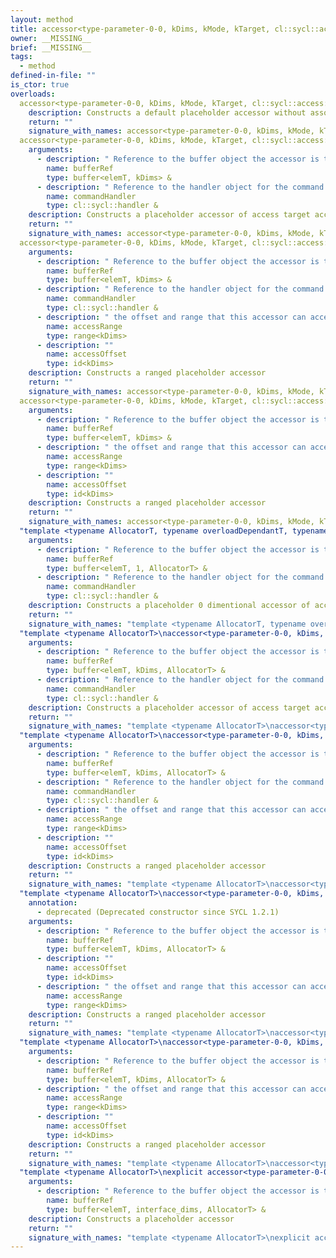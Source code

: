 ```yaml
---
layout: method
title: accessor<type-parameter-0-0, kDims, kMode, kTarget, cl::sycl::access::placeholder::true_t>
owner: __MISSING__
brief: __MISSING__
tags:
  - method
defined-in-file: ""
is_ctor: true
overloads:
  accessor<type-parameter-0-0, kDims, kMode, kTarget, cl::sycl::access::placeholder::true_t>():
    description: Constructs a default placeholder accessor without associated storage.
    return: ""
    signature_with_names: accessor<type-parameter-0-0, kDims, kMode, kTarget, cl::sycl::access::placeholder::true_t>()
  accessor<type-parameter-0-0, kDims, kMode, kTarget, cl::sycl::access::placeholder::true_t>(buffer<elemT, kDims> &, cl::sycl::handler &):
    arguments:
      - description: " Reference to the buffer object the accessor is to access"
        name: bufferRef
        type: buffer<elemT, kDims> &
      - description: " Reference to the handler object for the command group"
        name: commandHandler
        type: cl::sycl::handler &
    description: Constructs a placeholder accessor of access target access::target::global_buffer or access::target::constant_buffer by taking a buffer object and a handler and initialises the base_accessor with the buffer, the handler, the access target, the access mode and the element size.
    return: ""
    signature_with_names: accessor<type-parameter-0-0, kDims, kMode, kTarget, cl::sycl::access::placeholder::true_t>(buffer<elemT, kDims> & bufferRef, cl::sycl::handler & commandHandler)
  accessor<type-parameter-0-0, kDims, kMode, kTarget, cl::sycl::access::placeholder::true_t>(buffer<elemT, kDims> &, cl::sycl::handler &, range<kDims>, id<kDims>):
    arguments:
      - description: " Reference to the buffer object the accessor is to access"
        name: bufferRef
        type: buffer<elemT, kDims> &
      - description: " Reference to the handler object for the command group"
        name: commandHandler
        type: cl::sycl::handler &
      - description: " the offset and range that this accessor can access."
        name: accessRange
        type: range<kDims>
      - description: ""
        name: accessOffset
        type: id<kDims>
    description: Constructs a ranged placeholder accessor
    return: ""
    signature_with_names: accessor<type-parameter-0-0, kDims, kMode, kTarget, cl::sycl::access::placeholder::true_t>(buffer<elemT, kDims> & bufferRef, cl::sycl::handler & commandHandler, range<kDims> accessRange, id<kDims> accessOffset)
  accessor<type-parameter-0-0, kDims, kMode, kTarget, cl::sycl::access::placeholder::true_t>(buffer<elemT, kDims> &, range<kDims>, id<kDims>):
    arguments:
      - description: " Reference to the buffer object the accessor is to access"
        name: bufferRef
        type: buffer<elemT, kDims> &
      - description: " the offset and range that this accessor can access."
        name: accessRange
        type: range<kDims>
      - description: ""
        name: accessOffset
        type: id<kDims>
    description: Constructs a ranged placeholder accessor
    return: ""
    signature_with_names: accessor<type-parameter-0-0, kDims, kMode, kTarget, cl::sycl::access::placeholder::true_t>(buffer<elemT, kDims> & bufferRef, range<kDims> accessRange, id<kDims> accessOffset)
  "template <typename AllocatorT, typename overloadDependantT, typename >\naccessor<type-parameter-0-0, kDims, kMode, kTarget, cl::sycl::access::placeholder::true_t>(buffer<elemT, 1, AllocatorT> &, cl::sycl::handler &)":
    arguments:
      - description: " Reference to the buffer object the accessor is to access"
        name: bufferRef
        type: buffer<elemT, 1, AllocatorT> &
      - description: " Reference to the handler object for the command group"
        name: commandHandler
        type: cl::sycl::handler &
    description: Constructs a placeholder 0 dimentional accessor of access target access::target::global_buffer or access::target::constant_buffer by taking a buffer object and a handler and initialises the base_accessor with the buffer, the handler, the access target, the access mode and the element size.
    return: ""
    signature_with_names: "template <typename AllocatorT, typename overloadDependantT, typename >\naccessor<type-parameter-0-0, kDims, kMode, kTarget, cl::sycl::access::placeholder::true_t>(buffer<elemT, 1, AllocatorT> & bufferRef, cl::sycl::handler & commandHandler)"
  "template <typename AllocatorT>\naccessor<type-parameter-0-0, kDims, kMode, kTarget, cl::sycl::access::placeholder::true_t>(buffer<elemT, kDims, AllocatorT> &, cl::sycl::handler &)":
    arguments:
      - description: " Reference to the buffer object the accessor is to access"
        name: bufferRef
        type: buffer<elemT, kDims, AllocatorT> &
      - description: " Reference to the handler object for the command group"
        name: commandHandler
        type: cl::sycl::handler &
    description: Constructs a placeholder accessor of access target access::target::global_buffer or access::target::constant_buffer by taking a buffer object and a handler and initialises the base_accessor with the buffer, the handler, the access target, the access mode and the element size.
    return: ""
    signature_with_names: "template <typename AllocatorT>\naccessor<type-parameter-0-0, kDims, kMode, kTarget, cl::sycl::access::placeholder::true_t>(buffer<elemT, kDims, AllocatorT> & bufferRef, cl::sycl::handler & commandHandler)"
  "template <typename AllocatorT>\naccessor<type-parameter-0-0, kDims, kMode, kTarget, cl::sycl::access::placeholder::true_t>(buffer<elemT, kDims, AllocatorT> &, cl::sycl::handler &, range<kDims>, id<kDims>)":
    arguments:
      - description: " Reference to the buffer object the accessor is to access"
        name: bufferRef
        type: buffer<elemT, kDims, AllocatorT> &
      - description: " Reference to the handler object for the command group"
        name: commandHandler
        type: cl::sycl::handler &
      - description: " the offset and range that this accessor can access."
        name: accessRange
        type: range<kDims>
      - description: ""
        name: accessOffset
        type: id<kDims>
    description: Constructs a ranged placeholder accessor
    return: ""
    signature_with_names: "template <typename AllocatorT>\naccessor<type-parameter-0-0, kDims, kMode, kTarget, cl::sycl::access::placeholder::true_t>(buffer<elemT, kDims, AllocatorT> & bufferRef, cl::sycl::handler & commandHandler, range<kDims> accessRange, id<kDims> accessOffset)"
  "template <typename AllocatorT>\naccessor<type-parameter-0-0, kDims, kMode, kTarget, cl::sycl::access::placeholder::true_t>(buffer<elemT, kDims, AllocatorT> &, id<kDims>, range<kDims>)":
    annotation:
      - deprecated (Deprecated constructor since SYCL 1.2.1)
    arguments:
      - description: " Reference to the buffer object the accessor is to access"
        name: bufferRef
        type: buffer<elemT, kDims, AllocatorT> &
      - description: ""
        name: accessOffset
        type: id<kDims>
      - description: " the offset and range that this accessor can access."
        name: accessRange
        type: range<kDims>
    description: Constructs a ranged placeholder accessor
    return: ""
    signature_with_names: "template <typename AllocatorT>\naccessor<type-parameter-0-0, kDims, kMode, kTarget, cl::sycl::access::placeholder::true_t>(buffer<elemT, kDims, AllocatorT> & bufferRef, id<kDims> accessOffset, range<kDims> accessRange)"
  "template <typename AllocatorT>\naccessor<type-parameter-0-0, kDims, kMode, kTarget, cl::sycl::access::placeholder::true_t>(buffer<elemT, kDims, AllocatorT> &, range<kDims>, id<kDims>)":
    arguments:
      - description: " Reference to the buffer object the accessor is to access"
        name: bufferRef
        type: buffer<elemT, kDims, AllocatorT> &
      - description: " the offset and range that this accessor can access."
        name: accessRange
        type: range<kDims>
      - description: ""
        name: accessOffset
        type: id<kDims>
    description: Constructs a ranged placeholder accessor
    return: ""
    signature_with_names: "template <typename AllocatorT>\naccessor<type-parameter-0-0, kDims, kMode, kTarget, cl::sycl::access::placeholder::true_t>(buffer<elemT, kDims, AllocatorT> & bufferRef, range<kDims> accessRange, id<kDims> accessOffset)"
  "template <typename AllocatorT>\nexplicit accessor<type-parameter-0-0, kDims, kMode, kTarget, cl::sycl::access::placeholder::true_t>(buffer<elemT, interface_dims, AllocatorT> &)":
    arguments:
      - description: " Reference to the buffer object the accessor is to access"
        name: bufferRef
        type: buffer<elemT, interface_dims, AllocatorT> &
    description: Constructs a placeholder accessor
    return: ""
    signature_with_names: "template <typename AllocatorT>\nexplicit accessor<type-parameter-0-0, kDims, kMode, kTarget, cl::sycl::access::placeholder::true_t>(buffer<elemT, interface_dims, AllocatorT> & bufferRef)"
---
```

